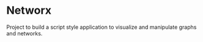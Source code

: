 # Networx
Project to build a script style application to visualize and manipulate graphs and networks.
